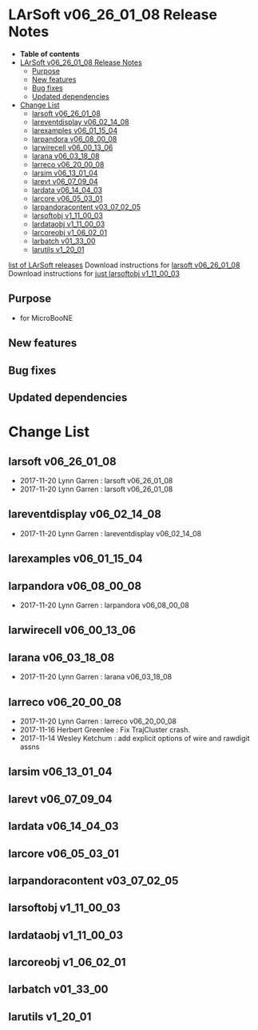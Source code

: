 LArSoft v06_26_01_08 Release Notes
=============================================================================

-   **Table of contents**
-   [LArSoft v06_26_01_08 Release Notes](#LArSoft-v06_26_01_08-Release-Notes)
    -   [Purpose](#Purpose)
    -   [New features](#New-features)
    -   [Bug fixes](#Bug-fixes)
    -   [Updated dependencies](#Updated-dependencies)
-   [Change List](#Change-List)
    -   [larsoft v06_26_01_08](#larsoft-v06_26_01_08)
    -   [lareventdisplay v06_02_14_08](#lareventdisplay-v06_02_14_08)
    -   [larexamples v06_01_15_04](#larexamples-v06_01_15_04)
    -   [larpandora v06_08_00_08](#larpandora-v06_08_00_08)
    -   [larwirecell v06_00_13_06](#larwirecell-v06_00_13_06)
    -   [larana v06_03_18_08](#larana-v06_03_18_08)
    -   [larreco v06_20_00_08](#larreco-v06_20_00_08)
    -   [larsim v06_13_01_04](#larsim-v06_13_01_04)
    -   [larevt v06_07_09_04](#larevt-v06_07_09_04)
    -   [lardata v06_14_04_03](#lardata-v06_14_04_03)
    -   [larcore v06_05_03_01](#larcore-v06_05_03_01)
    -   [larpandoracontent v03_07_02_05](#larpandoracontent-v03_07_02_05)
    -   [larsoftobj v1_11_00_03](#larsoftobj-v1_11_00_03)
    -   [lardataobj v1_11_00_03](#lardataobj-v1_11_00_03)
    -   [larcoreobj v1_06_02_01](#larcoreobj-v1_06_02_01)
    -   [larbatch v01_33_00](#larbatch-v01_33_00)
    -   [larutils v1_20_01](#larutils-v1_20_01)

[list of LArSoft releases](LArSoft_release_list)
Download instructions for [larsoft v06_26_01_08](http://scisoft.fnal.gov/scisoft/bundles/larsoft/v06_26_01_08/larsoft-v06_26_01_08.html)
Download instructions for [just larsoftobj v1_11_00_03](http://scisoft.fnal.gov/scisoft/bundles/larsoftobj/v1_11_00_03/larsoftobj-v1_11_00_03.html)

Purpose
--------------------

-   for MicroBooNE

New features
------------------------------

Bug fixes
------------------------

Updated dependencies
----------------------------------------------

Change List
============================

larsoft v06_26_01_08
-------------------------------------------------

-   2017-11-20 Lynn Garren : larsoft v06_26_01_08
-   2017-11-20 Lynn Garren : larsoft v06_26_01_08

lareventdisplay v06_02_14_08
-----------------------------------------------------------------

-   2017-11-20 Lynn Garren : lareventdisplay v06_02_14_08

larexamples v06_01_15_04
---------------------------------------------------------

larpandora v06_08_00_08
-------------------------------------------------------

-   2017-11-20 Lynn Garren : larpandora v06_08_00_08

larwirecell v06_00_13_06
---------------------------------------------------------

larana v06_03_18_08
-----------------------------------------------

-   2017-11-20 Lynn Garren : larana v06_03_18_08

larreco v06_20_00_08
-------------------------------------------------

-   2017-11-20 Lynn Garren : larreco v06_20_00_08
-   2017-11-16 Herbert Greenlee : Fix TrajCluster crash.
-   2017-11-14 Wesley Ketchum : add explicit options of wire and rawdigit assns

larsim v06_13_01_04
-----------------------------------------------

larevt v06_07_09_04
-----------------------------------------------

lardata v06_14_04_03
-------------------------------------------------

larcore v06_05_03_01
-------------------------------------------------

larpandoracontent v03_07_02_05
---------------------------------------------------------------------

larsoftobj v1_11_00_03
-----------------------------------------------------

lardataobj v1_11_00_03
-----------------------------------------------------

larcoreobj v1_06_02_01
-----------------------------------------------------

larbatch v01_33_00
--------------------------------------------

larutils v1_20_01
------------------------------------------
